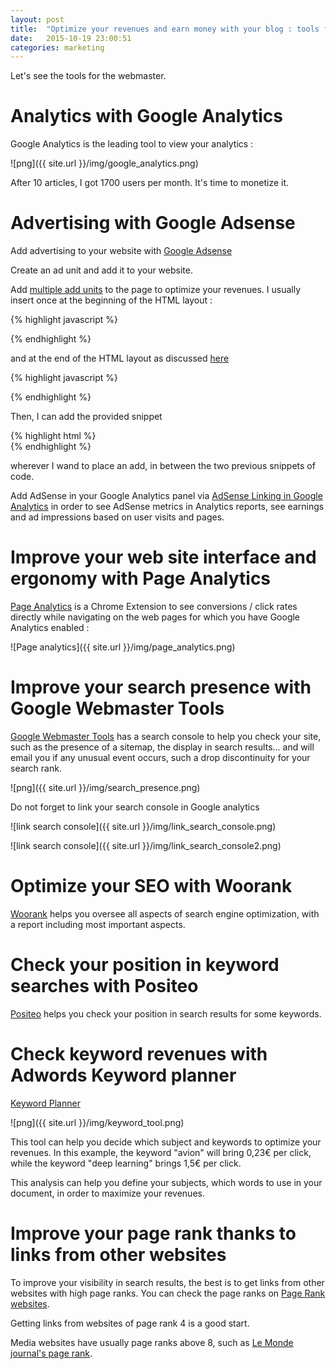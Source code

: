 ```yaml
---
layout: post
title:  "Optimize your revenues and earn money with your blog : tools for the webmaster"
date:   2015-10-19 23:00:51
categories: marketing
---
```


Let's see the tools for the webmaster.

# Analytics with Google Analytics

Google Analytics is the leading tool to view your analytics :

![png]({{ site.url }}/img/google_analytics.png)

After 10 articles, I got 1700 users per month. It's time to monetize it.

# Advertising with Google Adsense

Add advertising to your website with [Google Adsense](http://www.google.com/adsense)

Create an ad unit and add it to your website.

Add [multiple add units](https://support.google.com/adsense/answer/187698?hl=en&ref_topic=2717009) to the page to optimize your revenues. I usually insert once at the beginning of the HTML layout :

{% highlight javascript %}
<script async src="//pagead2.googlesyndication.com/pagead/js/adsbygoogle.js"></script>
{% endhighlight %}

and at the end of the HTML layout as discussed [here](http://stackoverflow.com/questions/25095912/how-do-you-use-multiple-adsense-units-on-one-page)

{% highlight javascript %}
<script>
  // (adsbygoogle = window.adsbygoogle || []).push({});
  [].forEach.call(document.querySelectorAll('.adsbygoogle'), function(){
    (adsbygoogle = window.adsbygoogle || []).push({});
  });
</script>
{% endhighlight %}

Then, I can add the provided snippet

{% highlight html %}
<ins class="adsbygoogle"
     style="display:block"
     data-ad-client="XXX"
     data-ad-slot="YYY"
     data-ad-format="auto"></ins>
{% endhighlight %}

wherever I wand to place an add, in between the two previous snippets of code.

Add AdSense in your Google Analytics panel via [AdSense Linking in Google Analytics](https://support.google.com/adsense/answer/6084409?hl=en) in order to see AdSense metrics in Analytics reports, see earnings and ad impressions based on user visits and pages.

# Improve your web site interface and ergonomy with Page Analytics

[Page Analytics](https://chrome.google.com/webstore/detail/page-analytics-by-google/fnbdnhhicmebfgdgglcdacdapkcihcoh) is a Chrome Extension to see conversions / click rates directly while navigating on the web pages for which you have Google Analytics enabled :

![Page analytics]({{ site.url }}/img/page_analytics.png)


# Improve your search presence with Google Webmaster Tools

[Google Webmaster Tools](http://www.google.com/webmasters/tools) has a search console to help you check your site, such as the presence of a sitemap, the display in search results... and will email you if any unusual event occurs, such a drop discontinuity for your search rank.

![png]({{ site.url }}/img/search_presence.png)

Do not forget to link your search console in Google analytics

![link search console]({{ site.url }}/img/link_search_console.png)

![link search console]({{ site.url }}/img/link_search_console2.png)

# Optimize your SEO with Woorank


[Woorank](https://www.woorank.com) helps you oversee all aspects of search engine optimization, with a report including most important aspects.


# Check your position in keyword searches with Positeo

[Positeo](http://www.positeo.com/check-position/) helps you check your position in search results for some keywords.


# Check keyword revenues with Adwords Keyword planner

[Keyword Planner](https://adwords.google.com/KeywordPlanner)

![png]({{ site.url }}/img/keyword_tool.png)

This tool can help you decide which subject and keywords to optimize your revenues. In this example, the keyword "avion" will bring 0,23€ per click, while the keyword "deep learning" brings 1,5€ per click.

This analysis can help you define your subjects, which words to use in your document, in order to maximize your revenues.


# Improve your page rank thanks to links from other websites

To improve your visibility in search results, the best is to get links from other websites with high page ranks. You can check the page ranks on [Page Rank websites](http://www.pagerank.fr).

Getting links from websites of page rank 4 is a good start.

Media websites have usually page ranks above 8, such as  [Le Monde journal's page rank](http://www.pagerank.fr/rapport-indexation.fr.html?uri=www.lemonde.fr).
